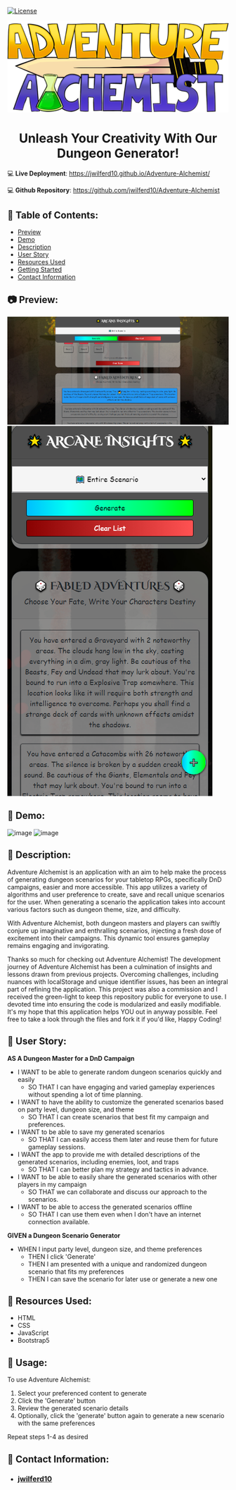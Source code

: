[![License](https://img.shields.io/badge/license-MIT-blue.svg)](https://opensource.org/licenses/MIT)

![Adventure Alchemist Logo](assets/images/adventurealchemist.png)

<h1 align="center">
  Unleash Your Creativity With Our Dungeon Generator!
</h1>

:computer: **Live Deployment**: https://jwilferd10.github.io/Adventure-Alchemist/

:computer: **Github Repository**: https://github.com/jwilferd10/Adventure-Alchemist

## :open_file_folder: Table of Contents:
  - [Preview](#camera-preview)
  - [Demo](#movie_camera-demo)
  - [Description](#wave-description)
  - [User Story](#book-user-story)
  - [Resources Used](#floppy_disk-resources-used)
  - [Getting Started](#minidisc-usage)
  - [Contact Information](#e-mail-contact-information)

## :camera: Preview:
<p float="left">
  <img src= "assets/images/DesktopImg.png"/>
  <img src= "assets/images/MobileImg.png"/>
</p>

## :movie_camera: Demo:
![image](assets/images/LAADeskGif.gif)
![image](assets/images/AAMobGif.gif)

## :wave: Description: 
Adventure Alchemist is an application with an aim to help make the process of generating dungeon scenarios for your tabletop RPGs, specifically DnD campaigns, easier and more accessible. This app utilizes a variety of algorithms and user preference to create, save and recall unique scenarios for the user. When generating a scenario the application takes into account various factors such as dungeon theme, size, and difficulty. 

With Adventure Alchemist, both dungeon masters and players can swiftly conjure up imaginative and enthralling scenarios, injecting a fresh dose of excitement into their campaigns. This dynamic tool ensures gameplay remains engaging and invigorating.

Thanks so much for checking out Adventure Alchemist! The development journey of Adventure Alchemist has been a culmination of insights and lessons drawn from previous projects. Overcoming challenges, including nuances with localStorage and unique identifier issues, has been an integral part of refining the application. This project was also a  commission and I received the green-light to keep this repository public for everyone to use. I devoted time into ensuring the code is modularized and easily modifiable. It's my hope that this application helps YOU out in anyway possible. Feel free to take a look through the files and fork it if you'd like, Happy Coding!

## :book: User Story:
**AS A Dungeon Master for a DnD Campaign**
- I WANT to be able to generate random dungeon scenarios quickly and easily
    - SO THAT I can have engaging and varied gameplay experiences without spending a lot of time planning.
- I WANT to have the ability to customize the generated scenarios based on party level, dungeon size, and theme
    - SO THAT I can create scenarios that best fit my campaign and preferences.
- I WANT to be able to save my generated scenarios
    - SO THAT I can easily access them later and reuse them for future gameplay sessions.
- I WANT the app to provide me with detailed descriptions of the generated scenarios, including enemies, loot, and traps
    - SO THAT I can better plan my strategy and tactics in advance.
- I WANT to be able to easily share the generated scenarios with other players in my campaign
    - SO THAT we can collaborate and discuss our approach to the scenarios.
- I WANT to be able to access the generated scenarios offline
    - SO THAT I can use them even when I don't have an internet connection available.

**GIVEN a Dungeon Scenario Generator**
- WHEN I input party level, dungeon size, and theme preferences
  - THEN I click 'Generate'
  - THEN I am presented with a unique and randomized dungeon scenario that fits my preferences
  - THEN I can save the scenario for later use or generate a new one
  
## :floppy_disk: Resources Used:
- HTML
- CSS
- JavaScript
- Bootstrap5

## :minidisc: Usage:
To use Adventure Alchemist:

1. Select your preferenced content to generate
2. Click the 'Generate' button
3. Review the generated scenario details
4. Optionally, click the 'generate' button again to generate a new scenario with the same preferences

Repeat steps 1-4 as desired
  
## :e-mail: Contact Information:
- ### [jwilferd10](https://github.com/jwilferd10)
